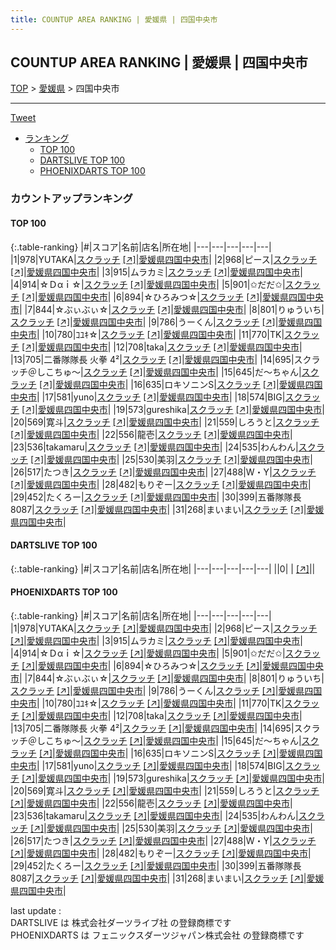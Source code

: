 ```yaml
---
title: COUNTUP AREA RANKING | 愛媛県 | 四国中央市
---
```

## COUNTUP AREA RANKING | 愛媛県 | 四国中央市

[TOP](/darts/rank/) > [愛媛県](/darts/rank/愛媛県/) > 四国中央市

___

<a href="https://twitter.com/share?ref_src=twsrc%5Etfw" data-text="COUNTUP AREA RANKING | 愛媛県四国中央市" class="twitter-share-button" data-hashtags="DARTSLIVE,PHOENIXDARTS,darts,ダーツ" data-show-count="false">Tweet</a>

* [ランキング](#カウントアップランキング)
    * [TOP 100](#top-100)
    * [DARTSLIVE TOP 100](#dartslive-top-100)
    * [PHOENIXDARTS TOP 100](#phoenixdarts-top-100)

### カウントアップランキング

#### TOP 100



{:.table-ranking}
|#|スコア|名前|店名|所在地|
|---|---|---|---|---|
|1|978|<span class="rank-name-pd">YUTAKA</span>|<a href="/darts/rank/shops/73147.html">スクラッチ</a> <a href="https://vs.phoenixdarts.com/jp/shop/shopDetailInfo/s_73147?s_seq=73147">[↗]</a>|<a href="/darts/rank/愛媛県/四国中央市">愛媛県四国中央市</a>|
|2|968|<span class="rank-name-pd">ピース</span>|<a href="/darts/rank/shops/73147.html">スクラッチ</a> <a href="https://vs.phoenixdarts.com/jp/shop/shopDetailInfo/s_73147?s_seq=73147">[↗]</a>|<a href="/darts/rank/愛媛県/四国中央市">愛媛県四国中央市</a>|
|3|915|<span class="rank-name-pd">ムラカミ</span>|<a href="/darts/rank/shops/73147.html">スクラッチ</a> <a href="https://vs.phoenixdarts.com/jp/shop/shopDetailInfo/s_73147?s_seq=73147">[↗]</a>|<a href="/darts/rank/愛媛県/四国中央市">愛媛県四国中央市</a>|
|4|914|<span class="rank-name-pd">☆Ｄαｉ☆</span>|<a href="/darts/rank/shops/73147.html">スクラッチ</a> <a href="https://vs.phoenixdarts.com/jp/shop/shopDetailInfo/s_73147?s_seq=73147">[↗]</a>|<a href="/darts/rank/愛媛県/四国中央市">愛媛県四国中央市</a>|
|5|901|<span class="rank-name-pd">✩だだ✩</span>|<a href="/darts/rank/shops/73147.html">スクラッチ</a> <a href="https://vs.phoenixdarts.com/jp/shop/shopDetailInfo/s_73147?s_seq=73147">[↗]</a>|<a href="/darts/rank/愛媛県/四国中央市">愛媛県四国中央市</a>|
|6|894|<span class="rank-name-pd">☆ひろみつ☆</span>|<a href="/darts/rank/shops/73147.html">スクラッチ</a> <a href="https://vs.phoenixdarts.com/jp/shop/shopDetailInfo/s_73147?s_seq=73147">[↗]</a>|<a href="/darts/rank/愛媛県/四国中央市">愛媛県四国中央市</a>|
|7|844|<span class="rank-name-pd">☆ぶぃぶぃ☆</span>|<a href="/darts/rank/shops/73147.html">スクラッチ</a> <a href="https://vs.phoenixdarts.com/jp/shop/shopDetailInfo/s_73147?s_seq=73147">[↗]</a>|<a href="/darts/rank/愛媛県/四国中央市">愛媛県四国中央市</a>|
|8|801|<span class="rank-name-pd">りゅういち</span>|<a href="/darts/rank/shops/73147.html">スクラッチ</a> <a href="https://vs.phoenixdarts.com/jp/shop/shopDetailInfo/s_73147?s_seq=73147">[↗]</a>|<a href="/darts/rank/愛媛県/四国中央市">愛媛県四国中央市</a>|
|9|786|<span class="rank-name-pd">うーくん</span>|<a href="/darts/rank/shops/73147.html">スクラッチ</a> <a href="https://vs.phoenixdarts.com/jp/shop/shopDetailInfo/s_73147?s_seq=73147">[↗]</a>|<a href="/darts/rank/愛媛県/四国中央市">愛媛県四国中央市</a>|
|10|780|<span class="rank-name-pd">ｺﾕｷ☆</span>|<a href="/darts/rank/shops/73147.html">スクラッチ</a> <a href="https://vs.phoenixdarts.com/jp/shop/shopDetailInfo/s_73147?s_seq=73147">[↗]</a>|<a href="/darts/rank/愛媛県/四国中央市">愛媛県四国中央市</a>|
|11|770|<span class="rank-name-pd">TK</span>|<a href="/darts/rank/shops/73147.html">スクラッチ</a> <a href="https://vs.phoenixdarts.com/jp/shop/shopDetailInfo/s_73147?s_seq=73147">[↗]</a>|<a href="/darts/rank/愛媛県/四国中央市">愛媛県四国中央市</a>|
|12|708|<span class="rank-name-pd">taka</span>|<a href="/darts/rank/shops/73147.html">スクラッチ</a> <a href="https://vs.phoenixdarts.com/jp/shop/shopDetailInfo/s_73147?s_seq=73147">[↗]</a>|<a href="/darts/rank/愛媛県/四国中央市">愛媛県四国中央市</a>|
|13|705|<span class="rank-name-pd">二番隊隊長 火拳 4²</span>|<a href="/darts/rank/shops/73147.html">スクラッチ</a> <a href="https://vs.phoenixdarts.com/jp/shop/shopDetailInfo/s_73147?s_seq=73147">[↗]</a>|<a href="/darts/rank/愛媛県/四国中央市">愛媛県四国中央市</a>|
|14|695|<span class="rank-name-pd">スクラッチ＠しこちゅ～</span>|<a href="/darts/rank/shops/73147.html">スクラッチ</a> <a href="https://vs.phoenixdarts.com/jp/shop/shopDetailInfo/s_73147?s_seq=73147">[↗]</a>|<a href="/darts/rank/愛媛県/四国中央市">愛媛県四国中央市</a>|
|15|645|<span class="rank-name-pd">だ～ちゃん</span>|<a href="/darts/rank/shops/73147.html">スクラッチ</a> <a href="https://vs.phoenixdarts.com/jp/shop/shopDetailInfo/s_73147?s_seq=73147">[↗]</a>|<a href="/darts/rank/愛媛県/四国中央市">愛媛県四国中央市</a>|
|16|635|<span class="rank-name-pd">ロキソニンS</span>|<a href="/darts/rank/shops/73147.html">スクラッチ</a> <a href="https://vs.phoenixdarts.com/jp/shop/shopDetailInfo/s_73147?s_seq=73147">[↗]</a>|<a href="/darts/rank/愛媛県/四国中央市">愛媛県四国中央市</a>|
|17|581|<span class="rank-name-pd">yuno</span>|<a href="/darts/rank/shops/73147.html">スクラッチ</a> <a href="https://vs.phoenixdarts.com/jp/shop/shopDetailInfo/s_73147?s_seq=73147">[↗]</a>|<a href="/darts/rank/愛媛県/四国中央市">愛媛県四国中央市</a>|
|18|574|<span class="rank-name-pd">BIG</span>|<a href="/darts/rank/shops/73147.html">スクラッチ</a> <a href="https://vs.phoenixdarts.com/jp/shop/shopDetailInfo/s_73147?s_seq=73147">[↗]</a>|<a href="/darts/rank/愛媛県/四国中央市">愛媛県四国中央市</a>|
|19|573|<span class="rank-name-pd">gureshika</span>|<a href="/darts/rank/shops/73147.html">スクラッチ</a> <a href="https://vs.phoenixdarts.com/jp/shop/shopDetailInfo/s_73147?s_seq=73147">[↗]</a>|<a href="/darts/rank/愛媛県/四国中央市">愛媛県四国中央市</a>|
|20|569|<span class="rank-name-pd">寛斗</span>|<a href="/darts/rank/shops/73147.html">スクラッチ</a> <a href="https://vs.phoenixdarts.com/jp/shop/shopDetailInfo/s_73147?s_seq=73147">[↗]</a>|<a href="/darts/rank/愛媛県/四国中央市">愛媛県四国中央市</a>|
|21|559|<span class="rank-name-pd">しろうと</span>|<a href="/darts/rank/shops/73147.html">スクラッチ</a> <a href="https://vs.phoenixdarts.com/jp/shop/shopDetailInfo/s_73147?s_seq=73147">[↗]</a>|<a href="/darts/rank/愛媛県/四国中央市">愛媛県四国中央市</a>|
|22|556|<span class="rank-name-pd">龍壱</span>|<a href="/darts/rank/shops/73147.html">スクラッチ</a> <a href="https://vs.phoenixdarts.com/jp/shop/shopDetailInfo/s_73147?s_seq=73147">[↗]</a>|<a href="/darts/rank/愛媛県/四国中央市">愛媛県四国中央市</a>|
|23|536|<span class="rank-name-pd">takamaru</span>|<a href="/darts/rank/shops/73147.html">スクラッチ</a> <a href="https://vs.phoenixdarts.com/jp/shop/shopDetailInfo/s_73147?s_seq=73147">[↗]</a>|<a href="/darts/rank/愛媛県/四国中央市">愛媛県四国中央市</a>|
|24|535|<span class="rank-name-pd">わんわん</span>|<a href="/darts/rank/shops/73147.html">スクラッチ</a> <a href="https://vs.phoenixdarts.com/jp/shop/shopDetailInfo/s_73147?s_seq=73147">[↗]</a>|<a href="/darts/rank/愛媛県/四国中央市">愛媛県四国中央市</a>|
|25|530|<span class="rank-name-pd">美羽</span>|<a href="/darts/rank/shops/73147.html">スクラッチ</a> <a href="https://vs.phoenixdarts.com/jp/shop/shopDetailInfo/s_73147?s_seq=73147">[↗]</a>|<a href="/darts/rank/愛媛県/四国中央市">愛媛県四国中央市</a>|
|26|517|<span class="rank-name-pd">たつき</span>|<a href="/darts/rank/shops/73147.html">スクラッチ</a> <a href="https://vs.phoenixdarts.com/jp/shop/shopDetailInfo/s_73147?s_seq=73147">[↗]</a>|<a href="/darts/rank/愛媛県/四国中央市">愛媛県四国中央市</a>|
|27|488|<span class="rank-name-pd">W・Y</span>|<a href="/darts/rank/shops/73147.html">スクラッチ</a> <a href="https://vs.phoenixdarts.com/jp/shop/shopDetailInfo/s_73147?s_seq=73147">[↗]</a>|<a href="/darts/rank/愛媛県/四国中央市">愛媛県四国中央市</a>|
|28|482|<span class="rank-name-pd">もりぞー</span>|<a href="/darts/rank/shops/73147.html">スクラッチ</a> <a href="https://vs.phoenixdarts.com/jp/shop/shopDetailInfo/s_73147?s_seq=73147">[↗]</a>|<a href="/darts/rank/愛媛県/四国中央市">愛媛県四国中央市</a>|
|29|452|<span class="rank-name-pd">たくろー</span>|<a href="/darts/rank/shops/73147.html">スクラッチ</a> <a href="https://vs.phoenixdarts.com/jp/shop/shopDetailInfo/s_73147?s_seq=73147">[↗]</a>|<a href="/darts/rank/愛媛県/四国中央市">愛媛県四国中央市</a>|
|30|399|<span class="rank-name-pd">五番隊隊長8087</span>|<a href="/darts/rank/shops/73147.html">スクラッチ</a> <a href="https://vs.phoenixdarts.com/jp/shop/shopDetailInfo/s_73147?s_seq=73147">[↗]</a>|<a href="/darts/rank/愛媛県/四国中央市">愛媛県四国中央市</a>|
|31|268|<span class="rank-name-pd">まいまい</span>|<a href="/darts/rank/shops/73147.html">スクラッチ</a> <a href="https://vs.phoenixdarts.com/jp/shop/shopDetailInfo/s_73147?s_seq=73147">[↗]</a>|<a href="/darts/rank/愛媛県/四国中央市">愛媛県四国中央市</a>|


#### DARTSLIVE TOP 100



{:.table-ranking}
|#|スコア|名前|店名|所在地|
|---|---|---|---|---|
||0|<span class="rank-name-dl"> </span>|<a href="/darts/rank/shops/.html"></a> <a href="">[↗]</a>|<a href="/darts/rank//"></a>|


#### PHOENIXDARTS TOP 100



{:.table-ranking}
|#|スコア|名前|店名|所在地|
|---|---|---|---|---|
|1|978|<span class="rank-name-pd">YUTAKA</span>|<a href="/darts/rank/shops/73147.html">スクラッチ</a> <a href="https://vs.phoenixdarts.com/jp/shop/shopDetailInfo/s_73147?s_seq=73147">[↗]</a>|<a href="/darts/rank/愛媛県/四国中央市">愛媛県四国中央市</a>|
|2|968|<span class="rank-name-pd">ピース</span>|<a href="/darts/rank/shops/73147.html">スクラッチ</a> <a href="https://vs.phoenixdarts.com/jp/shop/shopDetailInfo/s_73147?s_seq=73147">[↗]</a>|<a href="/darts/rank/愛媛県/四国中央市">愛媛県四国中央市</a>|
|3|915|<span class="rank-name-pd">ムラカミ</span>|<a href="/darts/rank/shops/73147.html">スクラッチ</a> <a href="https://vs.phoenixdarts.com/jp/shop/shopDetailInfo/s_73147?s_seq=73147">[↗]</a>|<a href="/darts/rank/愛媛県/四国中央市">愛媛県四国中央市</a>|
|4|914|<span class="rank-name-pd">☆Ｄαｉ☆</span>|<a href="/darts/rank/shops/73147.html">スクラッチ</a> <a href="https://vs.phoenixdarts.com/jp/shop/shopDetailInfo/s_73147?s_seq=73147">[↗]</a>|<a href="/darts/rank/愛媛県/四国中央市">愛媛県四国中央市</a>|
|5|901|<span class="rank-name-pd">✩だだ✩</span>|<a href="/darts/rank/shops/73147.html">スクラッチ</a> <a href="https://vs.phoenixdarts.com/jp/shop/shopDetailInfo/s_73147?s_seq=73147">[↗]</a>|<a href="/darts/rank/愛媛県/四国中央市">愛媛県四国中央市</a>|
|6|894|<span class="rank-name-pd">☆ひろみつ☆</span>|<a href="/darts/rank/shops/73147.html">スクラッチ</a> <a href="https://vs.phoenixdarts.com/jp/shop/shopDetailInfo/s_73147?s_seq=73147">[↗]</a>|<a href="/darts/rank/愛媛県/四国中央市">愛媛県四国中央市</a>|
|7|844|<span class="rank-name-pd">☆ぶぃぶぃ☆</span>|<a href="/darts/rank/shops/73147.html">スクラッチ</a> <a href="https://vs.phoenixdarts.com/jp/shop/shopDetailInfo/s_73147?s_seq=73147">[↗]</a>|<a href="/darts/rank/愛媛県/四国中央市">愛媛県四国中央市</a>|
|8|801|<span class="rank-name-pd">りゅういち</span>|<a href="/darts/rank/shops/73147.html">スクラッチ</a> <a href="https://vs.phoenixdarts.com/jp/shop/shopDetailInfo/s_73147?s_seq=73147">[↗]</a>|<a href="/darts/rank/愛媛県/四国中央市">愛媛県四国中央市</a>|
|9|786|<span class="rank-name-pd">うーくん</span>|<a href="/darts/rank/shops/73147.html">スクラッチ</a> <a href="https://vs.phoenixdarts.com/jp/shop/shopDetailInfo/s_73147?s_seq=73147">[↗]</a>|<a href="/darts/rank/愛媛県/四国中央市">愛媛県四国中央市</a>|
|10|780|<span class="rank-name-pd">ｺﾕｷ☆</span>|<a href="/darts/rank/shops/73147.html">スクラッチ</a> <a href="https://vs.phoenixdarts.com/jp/shop/shopDetailInfo/s_73147?s_seq=73147">[↗]</a>|<a href="/darts/rank/愛媛県/四国中央市">愛媛県四国中央市</a>|
|11|770|<span class="rank-name-pd">TK</span>|<a href="/darts/rank/shops/73147.html">スクラッチ</a> <a href="https://vs.phoenixdarts.com/jp/shop/shopDetailInfo/s_73147?s_seq=73147">[↗]</a>|<a href="/darts/rank/愛媛県/四国中央市">愛媛県四国中央市</a>|
|12|708|<span class="rank-name-pd">taka</span>|<a href="/darts/rank/shops/73147.html">スクラッチ</a> <a href="https://vs.phoenixdarts.com/jp/shop/shopDetailInfo/s_73147?s_seq=73147">[↗]</a>|<a href="/darts/rank/愛媛県/四国中央市">愛媛県四国中央市</a>|
|13|705|<span class="rank-name-pd">二番隊隊長 火拳 4²</span>|<a href="/darts/rank/shops/73147.html">スクラッチ</a> <a href="https://vs.phoenixdarts.com/jp/shop/shopDetailInfo/s_73147?s_seq=73147">[↗]</a>|<a href="/darts/rank/愛媛県/四国中央市">愛媛県四国中央市</a>|
|14|695|<span class="rank-name-pd">スクラッチ＠しこちゅ～</span>|<a href="/darts/rank/shops/73147.html">スクラッチ</a> <a href="https://vs.phoenixdarts.com/jp/shop/shopDetailInfo/s_73147?s_seq=73147">[↗]</a>|<a href="/darts/rank/愛媛県/四国中央市">愛媛県四国中央市</a>|
|15|645|<span class="rank-name-pd">だ～ちゃん</span>|<a href="/darts/rank/shops/73147.html">スクラッチ</a> <a href="https://vs.phoenixdarts.com/jp/shop/shopDetailInfo/s_73147?s_seq=73147">[↗]</a>|<a href="/darts/rank/愛媛県/四国中央市">愛媛県四国中央市</a>|
|16|635|<span class="rank-name-pd">ロキソニンS</span>|<a href="/darts/rank/shops/73147.html">スクラッチ</a> <a href="https://vs.phoenixdarts.com/jp/shop/shopDetailInfo/s_73147?s_seq=73147">[↗]</a>|<a href="/darts/rank/愛媛県/四国中央市">愛媛県四国中央市</a>|
|17|581|<span class="rank-name-pd">yuno</span>|<a href="/darts/rank/shops/73147.html">スクラッチ</a> <a href="https://vs.phoenixdarts.com/jp/shop/shopDetailInfo/s_73147?s_seq=73147">[↗]</a>|<a href="/darts/rank/愛媛県/四国中央市">愛媛県四国中央市</a>|
|18|574|<span class="rank-name-pd">BIG</span>|<a href="/darts/rank/shops/73147.html">スクラッチ</a> <a href="https://vs.phoenixdarts.com/jp/shop/shopDetailInfo/s_73147?s_seq=73147">[↗]</a>|<a href="/darts/rank/愛媛県/四国中央市">愛媛県四国中央市</a>|
|19|573|<span class="rank-name-pd">gureshika</span>|<a href="/darts/rank/shops/73147.html">スクラッチ</a> <a href="https://vs.phoenixdarts.com/jp/shop/shopDetailInfo/s_73147?s_seq=73147">[↗]</a>|<a href="/darts/rank/愛媛県/四国中央市">愛媛県四国中央市</a>|
|20|569|<span class="rank-name-pd">寛斗</span>|<a href="/darts/rank/shops/73147.html">スクラッチ</a> <a href="https://vs.phoenixdarts.com/jp/shop/shopDetailInfo/s_73147?s_seq=73147">[↗]</a>|<a href="/darts/rank/愛媛県/四国中央市">愛媛県四国中央市</a>|
|21|559|<span class="rank-name-pd">しろうと</span>|<a href="/darts/rank/shops/73147.html">スクラッチ</a> <a href="https://vs.phoenixdarts.com/jp/shop/shopDetailInfo/s_73147?s_seq=73147">[↗]</a>|<a href="/darts/rank/愛媛県/四国中央市">愛媛県四国中央市</a>|
|22|556|<span class="rank-name-pd">龍壱</span>|<a href="/darts/rank/shops/73147.html">スクラッチ</a> <a href="https://vs.phoenixdarts.com/jp/shop/shopDetailInfo/s_73147?s_seq=73147">[↗]</a>|<a href="/darts/rank/愛媛県/四国中央市">愛媛県四国中央市</a>|
|23|536|<span class="rank-name-pd">takamaru</span>|<a href="/darts/rank/shops/73147.html">スクラッチ</a> <a href="https://vs.phoenixdarts.com/jp/shop/shopDetailInfo/s_73147?s_seq=73147">[↗]</a>|<a href="/darts/rank/愛媛県/四国中央市">愛媛県四国中央市</a>|
|24|535|<span class="rank-name-pd">わんわん</span>|<a href="/darts/rank/shops/73147.html">スクラッチ</a> <a href="https://vs.phoenixdarts.com/jp/shop/shopDetailInfo/s_73147?s_seq=73147">[↗]</a>|<a href="/darts/rank/愛媛県/四国中央市">愛媛県四国中央市</a>|
|25|530|<span class="rank-name-pd">美羽</span>|<a href="/darts/rank/shops/73147.html">スクラッチ</a> <a href="https://vs.phoenixdarts.com/jp/shop/shopDetailInfo/s_73147?s_seq=73147">[↗]</a>|<a href="/darts/rank/愛媛県/四国中央市">愛媛県四国中央市</a>|
|26|517|<span class="rank-name-pd">たつき</span>|<a href="/darts/rank/shops/73147.html">スクラッチ</a> <a href="https://vs.phoenixdarts.com/jp/shop/shopDetailInfo/s_73147?s_seq=73147">[↗]</a>|<a href="/darts/rank/愛媛県/四国中央市">愛媛県四国中央市</a>|
|27|488|<span class="rank-name-pd">W・Y</span>|<a href="/darts/rank/shops/73147.html">スクラッチ</a> <a href="https://vs.phoenixdarts.com/jp/shop/shopDetailInfo/s_73147?s_seq=73147">[↗]</a>|<a href="/darts/rank/愛媛県/四国中央市">愛媛県四国中央市</a>|
|28|482|<span class="rank-name-pd">もりぞー</span>|<a href="/darts/rank/shops/73147.html">スクラッチ</a> <a href="https://vs.phoenixdarts.com/jp/shop/shopDetailInfo/s_73147?s_seq=73147">[↗]</a>|<a href="/darts/rank/愛媛県/四国中央市">愛媛県四国中央市</a>|
|29|452|<span class="rank-name-pd">たくろー</span>|<a href="/darts/rank/shops/73147.html">スクラッチ</a> <a href="https://vs.phoenixdarts.com/jp/shop/shopDetailInfo/s_73147?s_seq=73147">[↗]</a>|<a href="/darts/rank/愛媛県/四国中央市">愛媛県四国中央市</a>|
|30|399|<span class="rank-name-pd">五番隊隊長8087</span>|<a href="/darts/rank/shops/73147.html">スクラッチ</a> <a href="https://vs.phoenixdarts.com/jp/shop/shopDetailInfo/s_73147?s_seq=73147">[↗]</a>|<a href="/darts/rank/愛媛県/四国中央市">愛媛県四国中央市</a>|
|31|268|<span class="rank-name-pd">まいまい</span>|<a href="/darts/rank/shops/73147.html">スクラッチ</a> <a href="https://vs.phoenixdarts.com/jp/shop/shopDetailInfo/s_73147?s_seq=73147">[↗]</a>|<a href="/darts/rank/愛媛県/四国中央市">愛媛県四国中央市</a>|


<div class="footer border-top border-gray-light mt-5 pt-3 text-right text-gray">
    last update : <span style="font-weight: italic" id="foot_last_modified"></span><br />
    DARTSLIVE は 株式会社ダーツライブ社 の登録商標です<br />
    PHOENIXDARTS は フェニックスダーツジャパン株式会社 の登録商標です<br />
</div>

<script src="https://cdnjs.cloudflare.com/ajax/libs/jquery.tablesorter/2.31.3/js/jquery.tablesorter.min.js" integrity="sha512-qzgd5cYSZcosqpzpn7zF2ZId8f/8CHmFKZ8j7mU4OUXTNRd5g+ZHBPsgKEwoqxCtdQvExE5LprwwPAgoicguNg==" crossorigin="anonymous" referrerpolicy="no-referrer"></script>
<link rel="stylesheet" href="https://cdnjs.cloudflare.com/ajax/libs/jquery.tablesorter/2.31.3/css/theme.default.min.css" integrity="sha512-wghhOJkjQX0Lh3NSWvNKeZ0ZpNn+SPVXX1Qyc9OCaogADktxrBiBdKGDoqVUOyhStvMBmJQ8ZdMHiR3wuEq8+w==" crossorigin="anonymous" referrerpolicy="no-referrer" />
<script>
$(function() {
    $(".table-ranking").tablesorter({sortList:[[0, 0]]});
    $("#foot_last_modified").text(formatDate(new Date(document.lastModified), 'yyyy-MM-dd HH:mm:ss'));
});
</script>

<script async src="https://platform.twitter.com/widgets.js" charset="utf-8"></script>